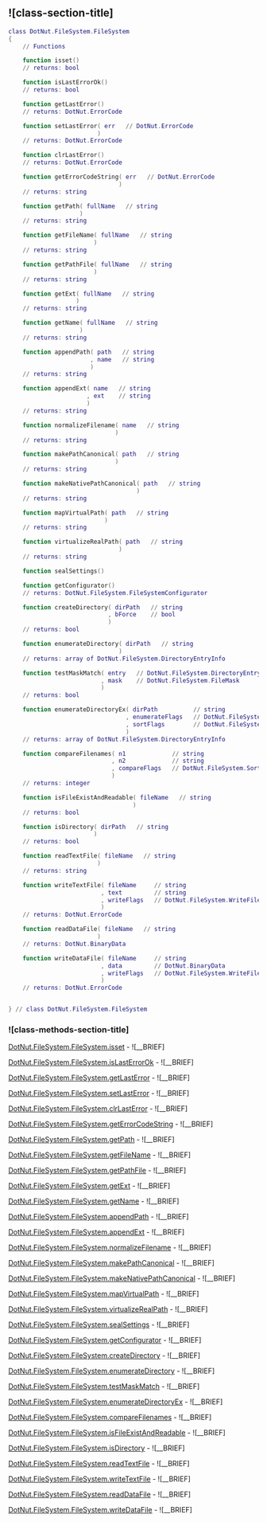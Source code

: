 ## ![class-section-title]


```lua
class DotNut.FileSystem.FileSystem
{
    // Functions

    function isset()
    // returns: bool

    function isLastErrorOk()
    // returns: bool

    function getLastError()
    // returns: DotNut.ErrorCode

    function setLastError( err   // DotNut.ErrorCode
                         )
    // returns: DotNut.ErrorCode

    function clrLastError()
    // returns: DotNut.ErrorCode

    function getErrorCodeString( err   // DotNut.ErrorCode
                               )
    // returns: string

    function getPath( fullName   // string
                    )
    // returns: string

    function getFileName( fullName   // string
                        )
    // returns: string

    function getPathFile( fullName   // string
                        )
    // returns: string

    function getExt( fullName   // string
                   )
    // returns: string

    function getName( fullName   // string
                    )
    // returns: string

    function appendPath( path   // string
                       , name   // string
                       )
    // returns: string

    function appendExt( name   // string
                      , ext    // string
                      )
    // returns: string

    function normalizeFilename( name   // string
                              )
    // returns: string

    function makePathCanonical( path   // string
                              )
    // returns: string

    function makeNativePathCanonical( path   // string
                                    )
    // returns: string

    function mapVirtualPath( path   // string
                           )
    // returns: string

    function virtualizeRealPath( path   // string
                               )
    // returns: string

    function sealSettings()

    function getConfigurator()
    // returns: DotNut.FileSystem.FileSystemConfigurator

    function createDirectory( dirPath   // string
                            , bForce    // bool
                            )
    // returns: bool

    function enumerateDirectory( dirPath   // string
                               )
    // returns: array of DotNut.FileSystem.DirectoryEntryInfo

    function testMaskMatch( entry   // DotNut.FileSystem.DirectoryEntryInfo
                          , mask    // DotNut.FileSystem.FileMask
                          )
    // returns: bool

    function enumerateDirectoryEx( dirPath          // string
                                 , enumerateFlags   // DotNut.FileSystem.EnumerateFlags
                                 , sortFlags        // DotNut.FileSystem.SortFlags
                                 )
    // returns: array of DotNut.FileSystem.DirectoryEntryInfo

    function compareFilenames( n1             // string
                             , n2             // string
                             , compareFlags   // DotNut.FileSystem.SortFlags
                             )
    // returns: integer

    function isFileExistAndReadable( fileName   // string
                                   )
    // returns: bool

    function isDirectory( dirPath   // string
                        )
    // returns: bool

    function readTextFile( fileName   // string
                         )
    // returns: string

    function writeTextFile( fileName     // string
                          , text         // string
                          , writeFlags   // DotNut.FileSystem.WriteFileFlags
                          )
    // returns: DotNut.ErrorCode

    function readDataFile( fileName   // string
                         )
    // returns: DotNut.BinaryData

    function writeDataFile( fileName     // string
                          , data         // DotNut.BinaryData
                          , writeFlags   // DotNut.FileSystem.WriteFileFlags
                          )
    // returns: DotNut.ErrorCode


} // class DotNut.FileSystem.FileSystem
```



### ![class-methods-section-title]


[DotNut.FileSystem.FileSystem.isset](../../DotNut/FileSystem/FileSystem/isset.md) - ![__BRIEF]


[DotNut.FileSystem.FileSystem.isLastErrorOk](../../DotNut/FileSystem/FileSystem/isLastErrorOk.md) - ![__BRIEF]


[DotNut.FileSystem.FileSystem.getLastError](../../DotNut/FileSystem/FileSystem/getLastError.md) - ![__BRIEF]


[DotNut.FileSystem.FileSystem.setLastError](../../DotNut/FileSystem/FileSystem/setLastError.md) - ![__BRIEF]


[DotNut.FileSystem.FileSystem.clrLastError](../../DotNut/FileSystem/FileSystem/clrLastError.md) - ![__BRIEF]


[DotNut.FileSystem.FileSystem.getErrorCodeString](../../DotNut/FileSystem/FileSystem/getErrorCodeString.md) - ![__BRIEF]


[DotNut.FileSystem.FileSystem.getPath](../../DotNut/FileSystem/FileSystem/getPath.md) - ![__BRIEF]


[DotNut.FileSystem.FileSystem.getFileName](../../DotNut/FileSystem/FileSystem/getFileName.md) - ![__BRIEF]


[DotNut.FileSystem.FileSystem.getPathFile](../../DotNut/FileSystem/FileSystem/getPathFile.md) - ![__BRIEF]


[DotNut.FileSystem.FileSystem.getExt](../../DotNut/FileSystem/FileSystem/getExt.md) - ![__BRIEF]


[DotNut.FileSystem.FileSystem.getName](../../DotNut/FileSystem/FileSystem/getName.md) - ![__BRIEF]


[DotNut.FileSystem.FileSystem.appendPath](../../DotNut/FileSystem/FileSystem/appendPath.md) - ![__BRIEF]


[DotNut.FileSystem.FileSystem.appendExt](../../DotNut/FileSystem/FileSystem/appendExt.md) - ![__BRIEF]


[DotNut.FileSystem.FileSystem.normalizeFilename](../../DotNut/FileSystem/FileSystem/normalizeFilename.md) - ![__BRIEF]


[DotNut.FileSystem.FileSystem.makePathCanonical](../../DotNut/FileSystem/FileSystem/makePathCanonical.md) - ![__BRIEF]


[DotNut.FileSystem.FileSystem.makeNativePathCanonical](../../DotNut/FileSystem/FileSystem/makeNativePathCanonical.md) - ![__BRIEF]


[DotNut.FileSystem.FileSystem.mapVirtualPath](../../DotNut/FileSystem/FileSystem/mapVirtualPath.md) - ![__BRIEF]


[DotNut.FileSystem.FileSystem.virtualizeRealPath](../../DotNut/FileSystem/FileSystem/virtualizeRealPath.md) - ![__BRIEF]


[DotNut.FileSystem.FileSystem.sealSettings](../../DotNut/FileSystem/FileSystem/sealSettings.md) - ![__BRIEF]


[DotNut.FileSystem.FileSystem.getConfigurator](../../DotNut/FileSystem/FileSystem/getConfigurator.md) - ![__BRIEF]


[DotNut.FileSystem.FileSystem.createDirectory](../../DotNut/FileSystem/FileSystem/createDirectory.md) - ![__BRIEF]


[DotNut.FileSystem.FileSystem.enumerateDirectory](../../DotNut/FileSystem/FileSystem/enumerateDirectory.md) - ![__BRIEF]


[DotNut.FileSystem.FileSystem.testMaskMatch](../../DotNut/FileSystem/FileSystem/testMaskMatch.md) - ![__BRIEF]


[DotNut.FileSystem.FileSystem.enumerateDirectoryEx](../../DotNut/FileSystem/FileSystem/enumerateDirectoryEx.md) - ![__BRIEF]


[DotNut.FileSystem.FileSystem.compareFilenames](../../DotNut/FileSystem/FileSystem/compareFilenames.md) - ![__BRIEF]


[DotNut.FileSystem.FileSystem.isFileExistAndReadable](../../DotNut/FileSystem/FileSystem/isFileExistAndReadable.md) - ![__BRIEF]


[DotNut.FileSystem.FileSystem.isDirectory](../../DotNut/FileSystem/FileSystem/isDirectory.md) - ![__BRIEF]


[DotNut.FileSystem.FileSystem.readTextFile](../../DotNut/FileSystem/FileSystem/readTextFile.md) - ![__BRIEF]


[DotNut.FileSystem.FileSystem.writeTextFile](../../DotNut/FileSystem/FileSystem/writeTextFile.md) - ![__BRIEF]


[DotNut.FileSystem.FileSystem.readDataFile](../../DotNut/FileSystem/FileSystem/readDataFile.md) - ![__BRIEF]


[DotNut.FileSystem.FileSystem.writeDataFile](../../DotNut/FileSystem/FileSystem/writeDataFile.md) - ![__BRIEF]


